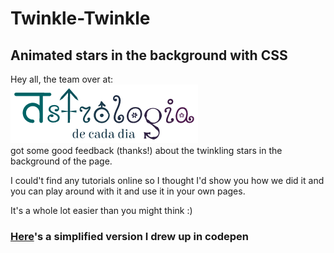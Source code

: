 # Twinkle-Twinkle

## Animated stars in the background with CSS

Hey all, the team over at:  
![](astrologia-logo.png)  
got some good feedback (thanks!) about the twinkling stars in the background of the page.

I could't find any tutorials online so I thought I'd show you how we did it and you can play around with it and use it in your own pages.

It's a whole lot easier than you might think :)

### [Here](https://codepen.io/2sexi4skool/pen/mdOZaqw)'s a simplified version I drew up in codepen
